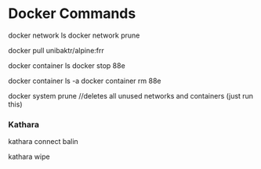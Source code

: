# Docker Commands


docker network ls
docker network prune

docker pull unibaktr/alpine:frr

docker container ls
docker stop 88e

docker container ls -a
docker container rm 88e

docker system prune //deletes all unused networks and containers (just run this)

### Kathara

kathara connect balin

kathara wipe
